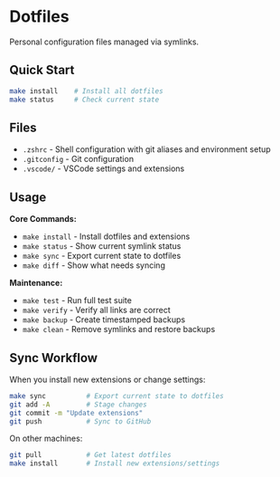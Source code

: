 # Dotfiles

Personal configuration files managed via symlinks.

## Quick Start

```bash
make install    # Install all dotfiles
make status     # Check current state
```

## Files

- `.zshrc` - Shell configuration with git aliases and environment setup
- `.gitconfig` - Git configuration
- `.vscode/` - VSCode settings and extensions

## Usage

**Core Commands:**

- `make install` - Install dotfiles and extensions
- `make status` - Show current symlink status
- `make sync` - Export current state to dotfiles
- `make diff` - Show what needs syncing

**Maintenance:**

- `make test` - Run full test suite
- `make verify` - Verify all links are correct
- `make backup` - Create timestamped backups
- `make clean` - Remove symlinks and restore backups

## Sync Workflow

When you install new extensions or change settings:

```bash
make sync          # Export current state to dotfiles
git add -A         # Stage changes
git commit -m "Update extensions"
git push           # Sync to GitHub
```

On other machines:

```bash
git pull           # Get latest dotfiles
make install       # Install new extensions/settings
```
